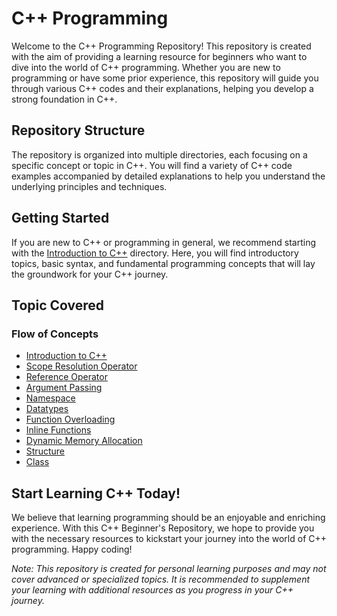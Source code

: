 # C++ Programming

Welcome to the C++ Programming Repository! This repository is created with the aim of providing a learning resource for beginners who want to dive into the world of C++ programming. Whether you are new to programming or have some prior experience, this repository will guide you through various C++ codes and their explanations, helping you develop a strong foundation in C++.

## Repository Structure

The repository is organized into multiple directories, each focusing on a specific concept or topic in C++. You will find a variety of C++ code examples accompanied by detailed explanations to help you understand the underlying principles and techniques.

## Getting Started

If you are new to C++ or programming in general, we recommend starting with the [Introduction to C++](https://github.com/Lavin-tom/cpp_programming/tree/master/Introduction-to-C++) directory. Here, you will find introductory topics, basic syntax, and fundamental programming concepts that will lay the groundwork for your C++ journey.

## Topic Covered
### Flow of Concepts
-   [Introduction to C++](https://github.com/Lavin-tom/cpp_programming/tree/master/Introduction-to-C++)
-   [Scope Resolution Operator](https://github.com/Lavin-tom/cpp_programming/tree/master/Scope_resolution_operator)
-   [Reference Operator](https://github.com/Lavin-tom/cpp_programming/tree/master/Reference_operator)
-   [Argument Passing](https://github.com/Lavin-tom/cpp_programming/tree/master/Argument_passing)
-   [Namespace](https://github.com/Lavin-tom/cpp_programming/tree/master/Namespace)
-   [Datatypes](https://github.com/Lavin-tom/cpp_programming/tree/master/Datatypes)
-   [Function Overloading](https://github.com/Lavin-tom/cpp_programming/tree/master/Function_overloading)
-   [Inline Functions](https://github.com/Lavin-tom/cpp_programming/tree/master/Inline_functions)
-   [Dynamic Memory Allocation](https://github.com/Lavin-tom/cpp_programming/tree/master/Dynamic_memory_allocation)
-   [Structure](https://github.com/Lavin-tom/cpp_programming/tree/master/Structure)
-   [Class](https://github.com/Lavin-tom/cpp_programming/tree/master/Class)

## Start Learning C++ Today!

We believe that learning programming should be an enjoyable and enriching experience. With this C++ Beginner's Repository, we hope to provide you with the necessary resources to kickstart your journey into the world of C++ programming. Happy coding!

_Note: This repository is created for personal learning purposes and may not cover advanced or specialized topics. It is recommended to supplement your learning with additional resources as you progress in your C++ journey._